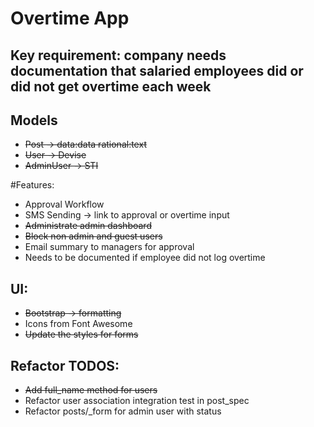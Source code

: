# Overtime App

## Key requirement: company needs documentation that salaried employees did or did not get overtime each week

## Models
- <s>Post -> data:data rational:text</s>
- <s>User -> Devise</s>
- <s>AdminUser -> STI</s>

#Features:
- Approval Workflow
- SMS Sending -> link to approval or overtime input
- <s>Administrate admin dashboard</s>
- <s>Block non admin and guest users</s>
- Email summary to managers for approval
- Needs to be documented if employee did not log overtime

## UI:
- <s>Bootstrap -> formatting</s>
- Icons from Font Awesome
- <s>Update the styles for forms</s>

## Refactor TODOS:
- <s>Add full_name method for users</s>
- Refactor user association integration test in post_spec
- Refactor posts/_form for admin user with status